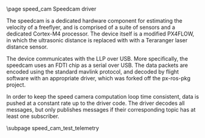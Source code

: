 \page speed_cam Speedcam driver

The speedcam is a dedicated hardware component for estimating the velocity of a freeflyer, and is comprised of a suite of sensors and a dedicated Cortex-M4 processor. The device itself is a modified PX4FLOW, in which the ultrasonic distance is replaced with with a Teraranger laser distance sensor.

The device communicates with the LLP over USB. More specifically, the speedcam uses an FDTI chip as a serial over USB. The data packets are encoded using the standard mavlink protocol, and decoded by flight software with an appropriate driver, which was forked off the px-ros-pkg project.

In order to keep the speed camera computation loop time consistent, data is pushed at a constant rate up to the driver code. The driver decodes all messages, but only publishes messages if their corresponding topic has at least one subscriber.

\subpage speed_cam_test_telemetry
